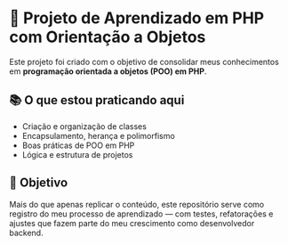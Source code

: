 # 🧠 Projeto de Aprendizado em PHP com Orientação a Objetos

Este projeto foi criado com o objetivo de consolidar meus conhecimentos em **programação orientada a objetos (POO) em PHP**.

## 📚 O que estou praticando aqui

- Criação e organização de classes
- Encapsulamento, herança e polimorfismo
- Boas práticas de POO em PHP
- Lógica e estrutura de projetos

## 🚀 Objetivo

Mais do que apenas replicar o conteúdo, este repositório serve como registro do meu processo de aprendizado — com testes, refatorações e ajustes que fazem parte do meu crescimento como desenvolvedor backend.
